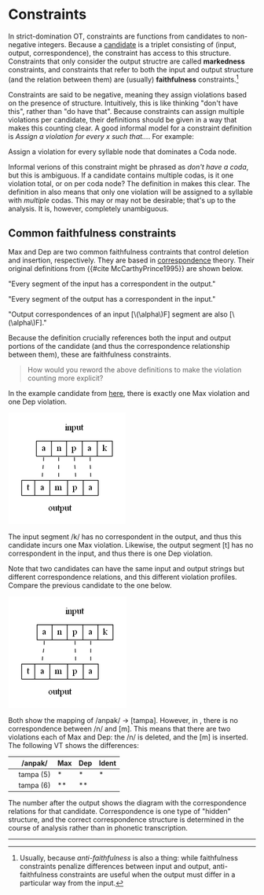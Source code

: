 # Constraints

In strict-domination OT, constraints are functions from candidates to non-negative integers. Because a [candidate](candidates.md) is a triplet consisting of (input, output, correspondence), the constraint has access to this structure. Constraints that only consider the output structre are called **markedness** constraints, and constraints that refer to both the input and output structure (and the relation between them) are (usually) **faithfulness** constraints.[^1]

Constraints are said to be negative, meaning they assign violations based on the presence of structure. Intuitively, this  is like thinking "don't have this", rather than "do have that". Because constraints can assign multiple violations per candidate, their definitions should be given in a way that makes this counting clear. A good informal model for a constraint definition is *Assign a violation for every x such that...*. For example:

<div class="fig" title="NoCoda">

Assign a violation for every syllable node that dominates a Coda node.

</div>

Informal verions of this constraint might be phrased as *don't have a coda*, but this is ambiguous. If a candidate contains multiple codas, is it one violation total, or on per coda node? The definition in <lref> makes this clear. The definition in <lref> also means that only one violation will be assigned to a syllable with *multiple* codas. This may or may not be desirable; that's up to the analysis. It is, however, completely unambiguous. 

## Common faithfulness constraints

Max and Dep are two common faithfulness contraints that control deletion and insertion, respectively. They are based in [correspondence](candidates.md) theory. Their original definitions from {{#cite McCarthyPrince1995}} are shown below. 

<div class="fig" title="MaxIO">

"Every segment of the input has a correspondent in the output."

</div>

<div class="fig" title="DepIO">

"Every segment of the output has a correspondent in the input."

</div>

<div class="fig" title="IdentIO">

"Output correspondences of an input [\\(\alpha\\)F] segment are also [\\(\alpha\\)F]."

</div>

Because the definition crucially references both the input and output portions of the candidate (and thus the correspondence relationship between them), these are faithfulness constraints. 

> How would you reword the above definitions to make the violation counting more explicit?

In the example candidate from [here](candidates.md), there is exactly one Max violation and one Dep violation.

<div class="fig" title="Basic IO correspondence">

![](dot/io-corr-example.png)

</div>

The input segment /k/ has no correspondent in the output, and thus this candidate incurs one Max violation. Likewise, the output segment [t] has no correspondent in the input, and thus there is one Dep violation.

Note that two candidates can have the same input and output strings but different correspondence relations, and this different violation profiles. Compare the previous candidate to the one below.

<div class="fig" title="Max and Dep violations">

![](dot/io-corr-ins-del.png)

</div>

Both show the mapping of /anpak/ → [tampa]. However, in <lref>, there is no correspondence between /n/ and [m]. This means that there are two violations each of Max and Dep: the /n/ is deleted, and the [m] is inserted. The following VT shows the differences:

<div class="ottab vt" title="Comparing correspondence">

|     | /anpak/   | Max | Dep | Ident |
| --- | --------- | --- | --- | ----- |
|     | tampa (5) | *   | *   | *     |
|     | tampa (6) | **  | **  |       |

</div>

The number after the output shows the diagram with the correspondence relations for that candidate. Correspondence is one type of "hidden" structure, and the correct correspondence structure is determined in the course of analysis rather than in phonetic transcription.

---

[^1]: Usually, because *anti-faithfulness* is also a thing: while faithfulness constraints penalize differences between input and output, anti-faithfulness constraints are useful when the output must differ in a particular way from the input. 


